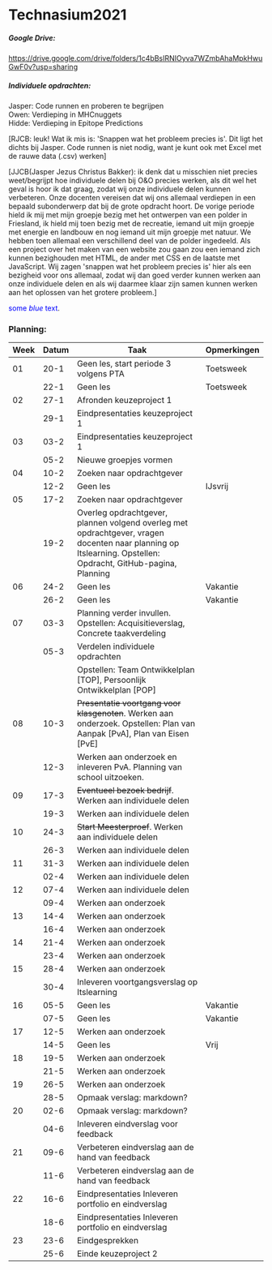 # Technasium2021

##### Google Drive:
https://drive.google.com/drive/folders/1c4bBsIRNIOyva7WZmbAhaMpkHwuGwF0v?usp=sharing

##### Individuele opdrachten:
Jasper: Code runnen en proberen te begrijpen\
Owen: Verdieping in MHCnuggets\
Hidde: Verdieping in Epitope Predictions

[RJCB: leuk! Wat ik mis is: 'Snappen wat het probleem precies is'. Dit ligt
het dichts bij Jasper. Code runnen is niet nodig, want je kunt ook met Excel
met de rauwe data (.csv) werken]

[JJCB(Jasper Jezus Christus Bakker): ik denk dat u misschien niet precies weet/begrijpt hoe individuele delen bij O&O precies werken, als dit wel het geval is hoor ik dat graag, zodat wij onze individuele delen kunnen verbeteren. Onze docenten vereisen dat wij ons allemaal verdiepen in een bepaald subonderwerp dat bij de grote opdracht hoort. De vorige periode hield ik mij met mijn groepje bezig met het ontwerpen van een polder in Friesland, ik hield mij toen bezig met de recreatie, iemand uit mijn groepje met energie en landbouw en nog iemand uit mijn groepje met natuur. We hebben toen allemaal een verschillend deel van de polder ingedeeld. Als een project over het maken van een website zou gaan zou een iemand zich kunnen bezighouden met HTML, de ander met CSS en de laatste met JavaScript. Wij zagen 'snappen wat het probleem precies is' hier als een bezigheid voor ons allemaal, zodat wij dan goed verder kunnen werken aan onze individuele delen en als wij daarmee klaar zijn samen kunnen werken aan het oplossen van het grotere probleem.]

<span style="color:blue">some *blue* text</span>.

### Planning:
| Week | Datum | Taak                                                                        | Opmerkingen |
|------|-------|-----------------------------------------------------------------------------|-------------|
| 01   | 20-1  | Geen les, start periode 3 volgens PTA                                       | Toetsweek   |
|      | 22-1  | Geen les                                                                    | Toetsweek   |
| 02   | 27-1  | Afronden keuzeproject 1                                                     |             |
|      | 29-1  | Eindpresentaties keuzeproject 1                                             |             |
| 03   | 03-2  | Eindpresentaties keuzeproject 1                                             |             |
|      | 05-2  | Nieuwe groepjes vormen                                                      |             |
| 04   | 10-2  | Zoeken naar opdrachtgever                                                   |             |
|      | 12-2  | Geen les                                                                    | IJsvrij     |
| 05   | 17-2  | Zoeken naar opdrachtgever                                                   |             |
|      | 19-2  | Overleg opdrachtgever, plannen volgend overleg met opdrachtgever, vragen docenten naar planning op Itslearning. Opstellen: Opdracht, GitHub-pagina, Planning |             |
| 06   | 24-2  | Geen les                                                                    | Vakantie    |
|      | 26-2  | Geen les                                                                    | Vakantie    |
| 07   | 03-3  | Planning verder invullen. Opstellen: Acquisitieverslag, Concrete taakverdeling |             |
|      | 05-3  |  Verdelen individuele opdrachten
|      |       | Opstellen: Team Ontwikkelplan [TOP], Persoonlijk Ontwikkelplan [POP]        |             |
| 08   | 10-3  | ~~Presentatie voortgang voor klasgenoten~~. Werken aan onderzoek. Opstellen: Plan van Aanpak [PvA], Plan van Eisen [PvE] |             |
|      | 12-3  | Werken aan onderzoek en inleveren PvA. Planning van school uitzoeken.       |             |
| 09   | 17-3  | ~~Eventueel bezoek bedrijf~~. Werken aan individuele delen                  |             |
|      | 19-3  | Werken aan individuele delen                                                |             |
| 10   | 24-3  | ~~Start Meesterproef~~. Werken aan individuele delen                        |             |
|      | 26-3  | Werken aan individuele delen                                                |             |
| 11   | 31-3  | Werken aan individuele delen                                                |             |
|      | 02-4  | Werken aan individuele delen                                                |             |
| 12   | 07-4  | Werken aan individuele delen                                                |             |
|      | 09-4  | Werken aan onderzoek                                                        |             |
| 13   | 14-4  | Werken aan onderzoek                                                        |             |
|      | 16-4  | Werken aan onderzoek                                                        |             |
| 14   | 21-4  | Werken aan onderzoek                                                        |             |
|      | 23-4  | Werken aan onderzoek                                                        |             |
| 15   | 28-4  | Werken aan onderzoek                                                        |             |
|      | 30-4  | Inleveren voortgangsverslag op Itslearning                                  |             |
| 16   | 05-5  | Geen les                                                                    | Vakantie    |
|      | 07-5  | Geen les                                                                    | Vakantie    |
| 17   | 12-5  | Werken aan onderzoek                                                        |             |
|      | 14-5  | Geen les                                                                    | Vrij        |
| 18   | 19-5  | Werken aan onderzoek                                                        |             |
|      | 21-5  | Werken aan onderzoek                                                        |             |
| 19   | 26-5  | Werken aan onderzoek                                                        |             |
|      | 28-5  | Opmaak verslag: markdown?                                                   |             | 
| 20   | 02-6  | Opmaak verslag: markdown?                                                   |             |
|      | 04-6  | Inleveren eindverslag voor feedback                                         |             |
| 21   | 09-6  | Verbeteren eindverslag aan de hand van feedback                             |             |
|      | 11-6  | Verbeteren eindverslag aan de hand van feedback                             |             |
| 22   | 16-6  | Eindpresentaties Inleveren portfolio en eindverslag                         |             |
|      | 18-6  | Eindpresentaties Inleveren portfolio en eindverslag                         |             |
| 23   | 23-6  | Eindgesprekken                                                              |             |
|      | 25-6  | Einde keuzeproject 2                                                        |             |
